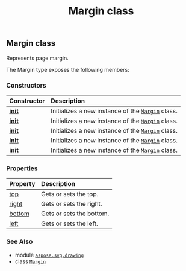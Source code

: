 ﻿---
title: Margin class
second_title: Aspose.SVG for Python via .NET API References
description: 
type: docs
weight: 210
url: /python-net/aspose.svg.drawing/margin/
is_root: false
---

## Margin class

Represents page margin.



The Margin type exposes the following members:

### Constructors
| Constructor | Description |
| :- | :- |
| [__init__](/svg/python-net/aspose.svg.drawing/margin/__init__/#) | Initializes a new instance of the [`Margin`](/svg/python-net/aspose.svg.drawing/margin) class. |
| [__init__](/svg/python-net/aspose.svg.drawing/margin/__init__/#int) | Initializes a new instance of the [`Margin`](/svg/python-net/aspose.svg.drawing/margin) class. |
| [__init__](/svg/python-net/aspose.svg.drawing/margin/__init__/#aspose.svg.drawing.Length) | Initializes a new instance of the [`Margin`](/svg/python-net/aspose.svg.drawing/margin) class. |
| [__init__](/svg/python-net/aspose.svg.drawing/margin/__init__/#int-int-int-int) | Initializes a new instance of the [`Margin`](/svg/python-net/aspose.svg.drawing/margin) class. |
| [__init__](/svg/python-net/aspose.svg.drawing/margin/__init__/#aspose.svg.drawing.Length-aspose.svg.drawing.Length-aspose.svg.drawing.Length-aspose.svg.drawing.Length) | Initializes a new instance of the [`Margin`](/svg/python-net/aspose.svg.drawing/margin) class. |


### Properties
| Property | Description |
| :- | :- |
| [top](/svg/python-net/aspose.svg.drawing/margin/top) | Gets or sets the top. |
| [right](/svg/python-net/aspose.svg.drawing/margin/right) | Gets or sets the right. |
| [bottom](/svg/python-net/aspose.svg.drawing/margin/bottom) | Gets or sets the bottom. |
| [left](/svg/python-net/aspose.svg.drawing/margin/left) | Gets or sets the left. |



### See Also
* module [`aspose.svg.drawing`](..)
* class [`Margin`](/svg/python-net/aspose.svg.drawing/margin)
